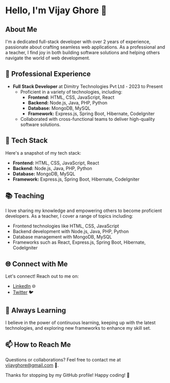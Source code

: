 # Hello, I'm Vijay Ghore 👋

## About Me

I'm a dedicated full-stack developer with over 2 years of experience, passionate about crafting seamless web applications. As a professional and a teacher, I find joy in both building software solutions and helping others navigate the world of web development.

## 💼 Professional Experience

- **Full Stack Developer** at Dimitry Technologies Pvt Ltd - 2023 to Present
  - Proficient in a variety of technologies, including:
    - **Frontend:** HTML, CSS, JavaScript, React
    - **Backend:** Node.js, Java, PHP, Python
    - **Database:** MongoDB, MySQL
    - **Framework:** Express.js, Spring Boot, Hibernate, CodeIgniter
  - Collaborated with cross-functional teams to deliver high-quality software solutions.

## 🚀 Tech Stack

Here's a snapshot of my tech stack:

- **Frontend:** HTML, CSS, JavaScript, React
- **Backend:** Node.js, Java, PHP, Python
- **Database:** MongoDB, MySQL
- **Framework:** Express.js, Spring Boot, Hibernate, CodeIgniter

## 📚 Teaching

I love sharing my knowledge and empowering others to become proficient developers. As a teacher, I cover a range of topics including:

- Frontend technologies like HTML, CSS, JavaScript
- Backend development with Node.js, Java, PHP, Python
- Database management with MongoDB, MySQL
- Frameworks such as React, Express.js, Spring Boot, Hibernate, CodeIgniter

## 🌐 Connect with Me

Let's connect! Reach out to me on:

- [LinkedIn](https://in.linkedin.com/in/vijay-17) 🌐
- [Twitter](https://twitter.com/veghore) 🐦

## 🌱 Always Learning

I believe in the power of continuous learning, keeping up with the latest technologies, and exploring new frameworks to enhance my skill set.

## 📫 How to Reach Me

Questions or collaborations? Feel free to contact me at vijayghore@gmail.com 📧.

Thanks for stopping by my GitHub profile! Happy coding! 🚀
